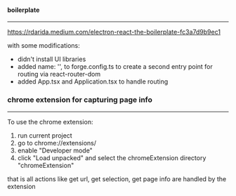 #### boilerplate
---
https://rdarida.medium.com/electron-react-the-boilerplate-fc3a7d9b9ec1

with some modifications:
- didn't install UI libraries
- added name: '', to forge.config.ts to create a second entry point for routing via react-router-dom
- added App.tsx and Application.tsx to handle routing


### chrome extension for capturing page info
---

To use the chrome extension:
1. run current project
2. go to chrome://extensions/
3. enable "Developer mode"
4. click "Load unpacked" and select the chromeExtension directory "chromeExtension"

that is all actions like get url, get selection, get page info are handled by the extension


